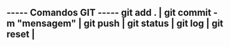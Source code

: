 ----- Comandos GIT -----
git add . |
git commit -m "mensagem" |
git push |
git status |
git log |
git reset |
-----------------------

